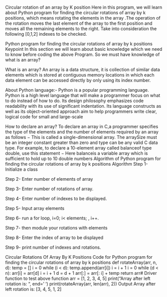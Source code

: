 Circular rotation of an array by K position
Here in this program, we will learn about Python program for finding the circular rotations of array by k positions, which means rotating the elements in the array .The operation of the rotation moves the last element of the array to the first position and moves all the remaining elements to the right. Take into consideration the following [0,1,2] indexes to be checked.

Python program for finding the circular rotations of array by k positions
Keypoint
In this section we will learn about basic knowledge which we need to know before coding the above Program. So we must have knowledge of what is an array? 

What is an array?
An array is a data structure, it is collection of similar data elements which is stored at contiguous memory locations in which each data element can be accessed directly by only using its index number.
 
About Python language:-
Python is a popular programming language. Python is a high level language that will make a programmer focus on what to do instead of how to do.
Its design philosophy emphasizes code readability with its use of significant indentation. Its language constructs as well as its object-oriented approach aim to help programmers write clear, logical code for small and large-scale 
 
 
How to declare an array?
To declare an array in C,a programmer specifies the type of the elements and the number of elements required by an array as follows − This is called a single-dimensional array. The arraySize must be an integer constant greater than zero and type can be any valid C data type. For example, to declare a 10-element array called balanceof type double, use this statement − Here balanceis a variable array which is sufficient to hold up to 10 double numbers
Algorithm of Python program for finding the circular rotations of array by k positions
Algorithm
Step 1- Initialize a class

Step 2- Enter number of elements of array

Step 3- Enter number of rotations of array.

Step 4- Enter number of indexes to be displayed.

Step 5- Input array elements

Step 6- run a for loop, i=0; i< elements; , i++.

Step 7- then module your rotations with elements

Step 8- Enter the index of array to be displayed

Step 9- print number of indexes and rotations.

 
Circular Rotations Of Array By K Positions
Code for Python program for finding the circular rotations of array by k positions
def rotateArray(arr, n, d):
    temp = []
    i = 0
    while (i < d):
        temp.append(arr[i])
        i = i + 1
    i = 0
    while (d < n):
        arr[i] = arr[d]
        i = i + 1
        d = d + 1
    arr[:] = arr[: i] + temp
    return arr# Driver function to test above function arr = [1, 2, 3, 4, 5] print(“Array after left rotation is: “, end=’ ‘) print(rotateArray(arr, len(arr), 2))
Output
Array after left rotation is: [3, 4, 5, 1, 2]

